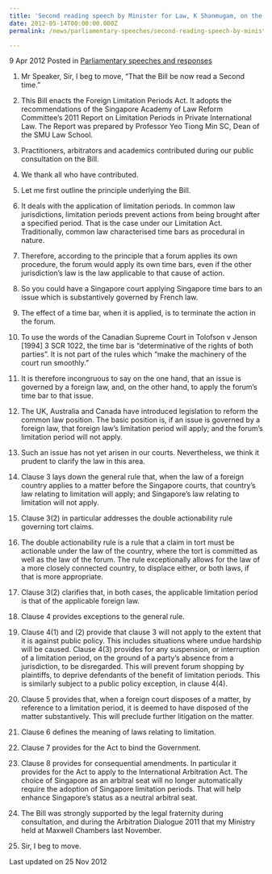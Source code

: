 ```yaml
---
title: 'Second reading speech by Minister for Law, K Shanmugam, on the Foreign Limitation Periods Bill'
date: 2012-05-14T00:00:00.000Z
permalink: /news/parliamentary-speeches/second-reading-speech-by-minister-for-law-k-shanmugam-on-the-foreign-limitation-periods-bill/

---
```



9 Apr 2012 Posted in [Parliamentary speeches and responses](/news/parliamentary-speeches)



1. Mr Speaker, Sir, I beg to move, “That the Bill be now read a Second time.”

2. This Bill enacts the Foreign Limitation Periods Act. It adopts the recommendations of the Singapore Academy of Law Reform Committee’s 2011 Report on Limitation Periods in Private International Law. The Report was prepared by Professor Yeo Tiong Min SC, Dean of the SMU Law School.

3. Practitioners, arbitrators and academics contributed during our public consultation on the Bill.

4. We thank all who have contributed.

5. Let me first outline the principle underlying the Bill. 

6. It deals with the application of limitation periods.  In common law jurisdictions, limitation periods prevent actions from being brought after a specified period.  That is the case under our Limitation Act. Traditionally, common law characterised time bars as procedural in nature. 

7. Therefore, according to the principle that a forum applies its own procedure, the forum would apply its own time bars, even if the other jurisdiction’s law is the law applicable to that cause of action. 

8. So you could have a Singapore court applying Singapore time bars to an issue which is substantively governed by French law.

9. The effect of a time bar, when it is applied, is to terminate the action in the forum. 

10. To use the words of the Canadian Supreme Court in Tolofson v Jenson [1994] 3 SCR 1022, the time bar is “determinative of the rights of both parties”. It is not part of the rules which “make the machinery of the court run smoothly.”

11. It is therefore incongruous to say on the one hand, that an issue is governed by a foreign law, and, on the other hand, to apply the forum’s time bar to that issue.

12. The UK, Australia and Canada have introduced legislation to reform the common law position. The basic position is, if an issue is governed by a foreign law, that foreign law’s limitation period will apply; and the forum’s limitation period will not apply.

13. Such an issue has not yet arisen in our courts. Nevertheless, we think it prudent to clarify the law in this area.

14. Clause 3 lays down the general rule that, when the law of a foreign country applies to a matter before the Singapore courts, that country’s law relating to limitation will apply; and Singapore’s law relating to limitation will not apply.

15. Clause 3(2) in particular addresses the double actionability rule governing tort claims.

16. The double actionability rule is a rule that a claim in tort must be actionable under the law of the country, where the tort is committed as well as the law of the forum. The rule exceptionally allows for the law of a more closely connected country, to displace either, or both laws, if that is more appropriate.

17. Clause 3(2) clarifies that, in both cases, the applicable limitation period is that of the applicable foreign law.

18. Clause 4 provides exceptions to the general rule. 

19. Clause 4(1) and (2) provide that clause 3 will not apply to the extent that it is against public policy. This includes situations where undue hardship will be caused. Clause 4(3) provides for any suspension, or interruption of a limitation period, on the ground of a party’s absence from a jurisdiction, to be disregarded. This will prevent forum shopping by plaintiffs, to deprive defendants of the benefit of limitation periods. This is similarly subject to a public policy exception, in clause 4(4).

20. Clause 5 provides that, when a foreign court disposes of a matter, by reference to a limitation period, it is deemed to have disposed of the matter substantively. This will preclude further litigation on the matter.

21. Clause 6 defines the meaning of laws relating to limitation.

22. Clause 7 provides for the Act to bind the Government.

23. Clause 8 provides for consequential amendments. In particular it provides for the Act to apply to the International Arbitration Act. The choice of Singapore as an arbitral seat will no longer automatically require the adoption of Singapore limitation periods. That will help enhance Singapore’s status as a neutral arbitral seat.

24. The Bill was strongly supported by the legal fraternity during consultation, and during the Arbitration Dialogue 2011 that my Ministry held at Maxwell Chambers last November.

25. Sir, I beg to move.


<p class="right-side-updated">Last updated on 25 Nov 2012</p> 

